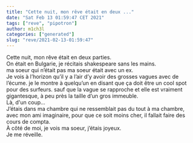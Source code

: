 ```yaml
---
title: "Cette nuit, mon rêve était en deux ..."
date: "Sat Feb 13 01:59:47 CET 2021"
tags: ["reve", "pipotron"]
author: m1ch3l
categories: ["generated"]
slug: "reve/2021-02-13-01:59:47"
---
```


Cette nuit, mon rêve était en deux parties.<br>
On était en Bulgarie, je récitais shakespeare sans les mains.<br>
ma soeur qui n’était pas ma soeur était avec un ex.<br>
Je vois à l’horizon qu’il y a l’air d’y avoir des grosses vagues avec de l’écume. je le montre à quelqu’un en disant que ça doit être un cool spot pour des surfeurs. sauf que la vague se rapproche et elle est vraiment gigantesque, à peu près la taille d’un gros immeuble.<br>
Là, d'un coup...<br>
J’étais dans ma chambre qui ne ressemblait pas du tout à ma chambre, avec mon ami imaginaire, pour que ce soit moins cher, il fallait faire des cours de compta.<br>
À côté de moi, je vois ma soeur, j’étais joyeux.<br>
Je me réveille.<br>
